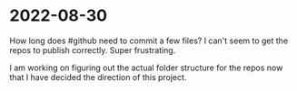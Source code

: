 # 2022-08-30

How long does #github need to commit a few files? I can't seem to get the repos to publish correctly. Super frustrating.

I am working on figuring out the actual folder structure for the repos now that I have decided the direction of this project.